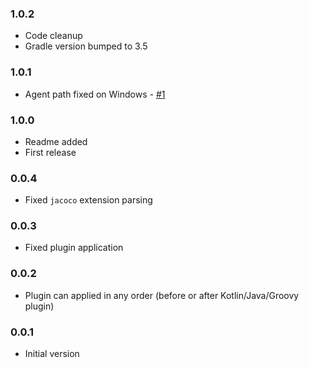 ### 1.0.2
- Code cleanup
- Gradle version bumped to 3.5

### 1.0.1
- Agent path fixed on Windows - [#1](#1)

### 1.0.0
- Readme added
- First release

### 0.0.4
- Fixed `jacoco` extension parsing

### 0.0.3
- Fixed plugin application

### 0.0.2
- Plugin can applied in any order (before or after Kotlin/Java/Groovy plugin)

### 0.0.1
- Initial version
